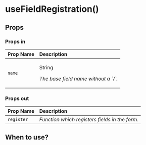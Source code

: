 # useFieldRegistration\(\)

## Props

### Props in

<table>
  <thead>
    <tr>
      <th style="text-align:left">Prop Name</th>
      <th style="text-align:left">Description</th>
    </tr>
  </thead>
  <tbody>
    <tr>
      <td style="text-align:left"><code>name</code>
      </td>
      <td style="text-align:left">
        <p>String</p>
        <p><em>The base field name without a `/`.</em>
        </p>
      </td>
    </tr>
  </tbody>
</table>

### Props out

| Prop Name | Description |
| :--- | :--- |
| `register` | _Function which registers fields in the form._ |

## When to use?


